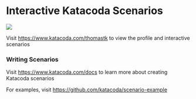 # Interactive Katacoda Scenarios

[![](http://shields.katacoda.com/katacoda/thomastk/count.svg)](https://www.katacoda.com/thomastk "Get your profile on Katacoda.com")

Visit https://www.katacoda.com/thomastk to view the profile and interactive scenarios

### Writing Scenarios
Visit https://www.katacoda.com/docs to learn more about creating Katacoda scenarios

For examples, visit https://github.com/katacoda/scenario-example
